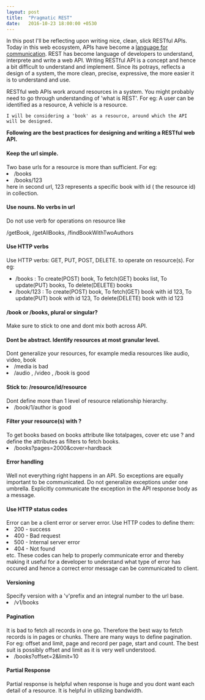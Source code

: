 ```yaml
---
layout: post
title:  "Pragmatic REST"
date:   2016-10-23 18:00:00 +0530
---
```


<p>
In this post I'll be reflecting upon writing nice, clean, slick RESTful APIs.
Today in this web ecosystem, APIs have become a <u>language for communication</u>.
REST has become language of developers to understand, interprete and write a web API.
Writing RESTful API is a concept and hence a bit difficult to understand and implement.
Since its potrays, reflects a design of a system, the more clean, precise, expressive, the more easier it is to understand and use.
</p>

<p>
    RESTful web APIs work around resources in a system.
    You might probably need to go through understanding of 'what is REST'.
    For eg: A user can be identified as a resource, A vehicle is a resource.

    I will be considering a 'book' as a resource, around which the API will be designed.
</p>

<p>
<b>Following are the best practices for designing and writing a RESTful web API.</b>
</p>

<p>
    <h4>Keep the url simple.</h4>
    Two base urls for a resource is more than sufficient.
    For eg: 
    <li>/books</li>
    <li>/books/123</li>
    here in second url, 123 represents a specific book with id ( the resource id) in collection.
</p>

<p>
    <h4>Use nouns. No verbs in url</h4>
    <p>Do not use verb for operations on resource like</p>
    <p>/getBook, /getAllBooks, /findBookWithTwoAuthors</p>
</p>


<p>
    <h4>Use HTTP verbs</h4>
    Use HTTP verbs: GET, PUT, POST, DELETE.
    to operate on resource(s).
    For eg:
    <ul>
        <li>/books : To create(POST) book, To fetch(GET) books list, To update(PUT) books, To delete(DELETE) books </li>
        <li>/book/123 : To create(POST) book, To fetch(GET) book with id 123, To update(PUT) book with id 123, To delete(DELETE) book with id 123 </li>
    </ul>
    
</p>

<p>
    <h4>/book or /books, plural or singular?</h4>
    Make sure to stick to one and dont mix both across API.
</p>

<p>
    <h4>Dont be abstract. Identify resources at most granular level.</h4>
    Dont generalize your resources, for example media resources like audio, video, book
    <li>/media is bad</li>
    <li>/audio , /video , /book is good</li>
</p>


<p>
    <h4>Stick to: /resource/id/resource</h4>
    Dont define more than 1 level of resource relationship hierarchy.
    <li>/book/1/author is good</li>
</p>


<p>
    <h4>Filter your resource(s) with ?</h4>
    To get books based on books attribute like totalpages, cover etc use ? and define the attributes as filters to fetch books.
    <li>/books?pages=2000&cover=hardback</li>
</p>


<p>
    <h4>Error handling</h4>
    Well not everything right happens in an API. So exceptions are equally important to be communicated. Do not generalize exceptions under one umbrella. Explicitly communicate the exception in the API response body as a message.
</p>

<p>
    <h4>Use HTTP status codes</h4>
    Error can be a client error or server error.
    Use HTTP codes to define them:
    <li>200 - success</li>
    <li>400 - Bad request</li>
    <li>500 - Internal server error</li>
    <li>404 - Not found</li>
    etc.
    These codes can help to properly communicate error and thereby making it useful for a developer to understand what type of error has occured and hence a correct error message can be communicated to client.
</p>

<p>
    <h4>Versioning</h4>
    Specify version with a 'v'prefix and an integral number to the url base.
    <li>/v1/books</li>
</p>

<p>
    <h4>Pagination</h4>
    It is bad to fetch all records in one go. Therefore the best way to fetch records is in pages or chunks.
    There are many ways to define pagination. For eg: offset and limit, page and record per page, start and count.
    The best suit is possibly offset and limit as it is very well understood.
    <li>/books?offset=2&limit=10</li>
</p>

<p>
    <h4>Partial Response</h4>
    Partial response is helpful when response is huge and you dont want each detail of a resource. It is helpful in utilizing bandwidth.
</p>